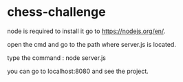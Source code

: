 # chess-challenge

node is required to install it go to https://nodejs.org/en/. 

open the cmd and go to the path where server.js is located.

type the command : node server.js

you can go to localhost:8080 and see the project.
